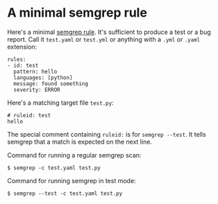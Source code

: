 # A minimal semgrep rule

Here's a minimal [semgrep rule](https://semgrep.dev/docs/writing-rules/rule-syntax). It's sufficient to produce a test or a bug report. Call it `test.yaml` or `test.yml` or anything with a `.yml` or `.yaml` extension:
```
rules:
- id: test
  pattern: hello
  languages: [python]
  message: found something
  severity: ERROR
```

Here's a matching target file `test.py`:
```
# ruleid: test
hello
```

The special comment containing `ruleid:` is for `semgrep --test`. It tells semgrep that a match is expected on the next line.

Command for running a regular semgrep scan:
```
$ semgrep -c test.yaml test.py
```
Command for running semgrep in test mode:
```
$ semgrep --test -c test.yaml test.py
```
